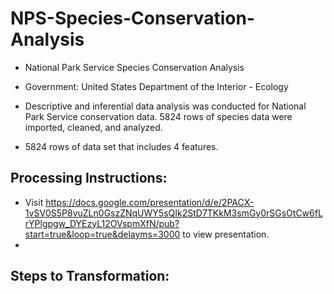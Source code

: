 # NPS-Species-Conservation-Analysis
- National Park Service Species Conservation Analysis

- Government: United States Department of the Interior - Ecology

- Descriptive and inferential data analysis was conducted for National Park Service conservation data. 5824 rows of species data were imported, cleaned, and analyzed. 

- 5824 rows of data set that includes 4 features.

## Processing Instructions:
- Visit https://docs.google.com/presentation/d/e/2PACX-1vSV0S5P8vuZLn0GszZNqUWY5sQIk2StD7TKkM3smGy0rSGsOtCw6fLrYPlgpgw_DYEzyL12OVspmXfN/pub?start=true&loop=true&delayms=3000 to view presentation.
-
## Steps to Transformation:

